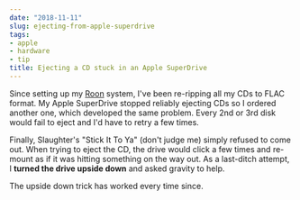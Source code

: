 ```yaml
---
date: "2018-11-11"
slug: ejecting-from-apple-superdrive
tags:
- apple
- hardware
- tip
title: Ejecting a CD stuck in an Apple SuperDrive
---
```



Since setting up my [Roon](https://roonlabs.com) system, I've been re-ripping all my CDs to FLAC format. My Apple SuperDrive stopped reliably ejecting CDs so I ordered another one, which developed the same problem. Every 2nd or 3rd disk would fail to eject and I'd have to retry a few times. 

Finally, Slaughter's "Stick It To Ya" (don't judge me) simply refused to come out. When trying to eject the CD, the drive would click a few times and re-mount as if it was hitting something on the way out. As a last-ditch attempt, I **turned the drive upside down** and asked gravity to help.

The upside down trick has worked every time since.

